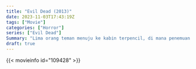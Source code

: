```yaml
---
title: "Evil Dead (2013)"
date: 2023-11-03T17:43:19Z
tags: ["Movie"]
categories: ["Horror"]
series: ["Evil Dead"]
Summary: "Lima orang teman menuju ke kabin terpencil, di mana penemuan Buku Orang Mati membuat mereka tanpa sadar memanggil setan yang tinggal di hutan terdekat.."
draft: true
---
```


<mux-player stream-type="on-demand"
src="https://kp3d-my.sharepoint.com/personal/ryoo_kp3d_onmicrosoft_com/_layouts/15/download.aspx?share=EXldkYT0YdtLhWNdPHc9DX0BYkXo0UlTK_1YgwxL0Z8psA" prefer-playback="mse" controls>

</mux-player>


{{< movieinfo id="109428" >}}

<script src="https://cdn.jsdelivr.net/npm/@mux/mux-player"></script>

 <script type="application/ld+json ">
{
"@context": "https://schema.org/",
"@type": "VideoObject",
"name": "Evil Dead (2013)",
"contentUrl": "https://stream.mux.com/01igvc2L00LaKPVbaEy5YqaI2gLHbfWThTyZKKqE9y48g.m3u8",
"thumbnailUrl": "https://www.themoviedb.org/t/p/original/9IDkZ2xSKnB5xqv8WVf8pimZPF4.jpg?width=314&fit_mode=preserve&time=25",
"uploadDate": "2023-11-03T17:43:19Z",
}

</script>

 